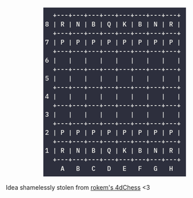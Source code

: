 <p align="center">
<img src="https://github.com/Smarcy/nim_chess/blob/master/images/board_layout.png" />
</p>

Idea shamelessly stolen from [rokem's 4dChess](https://github.com/rokemHB/4dChess/) <3
